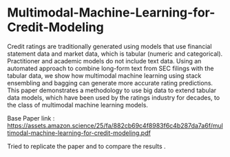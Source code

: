 # Multimodal-Machine-Learning-for-Credit-Modeling

Credit ratings are traditionally generated using
models that use financial statement data and market data, which
is tabular (numeric and categorical). Practitioner and academic
models do not include text data. Using an automated approach
to combine long-form text from SEC filings with the tabular
data, we show how multimodal machine learning using stack
ensembling and bagging can generate more accurate rating
predictions. This paper demonstrates a methodology to use big
data to extend tabular data models, which have been used by the
ratings industry for decades, to the class of multimodal machine
learning models.

Base Paper link : https://assets.amazon.science/25/fa/882cb69c4f8983f6c4b287da7a6f/multimodal-machine-learning-for-credit-modeling.pdf

Tried to replicate the paper and to compare the results .